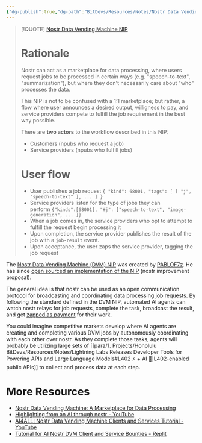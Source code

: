```yaml
---
{"dg-publish":true,"dg-path":"BitDevs/Resources/Notes/Nostr Data Vending Machine - A Marketplace for Data Processing.md","permalink":"/bit-devs/resources/notes/nostr-data-vending-machine-a-marketplace-for-data-processing/","title":"Nostr Data Vending Machine - A Marketplace for Data Processing","tags":["nostr, lightning, zap, ai, llm, agent, micropayment"],"noteIcon":"3","created":"2023-07-30T00:53:31.852-10:00","updated":"2023-07-30T02:02:46.838-10:00"}
---
```




> [!QUOTE] [Nostr Data Vending Machine NIP](https://github.com/nostr-protocol/nips/blob/67e950a2009e81df1b8c91b0a2ade0596e83f168/vending-machine.md)
> # Rationale
> Nostr can act as a marketplace for data processing, where users request jobs to be processed in certain ways (e.g. "speech-to-text", "summarization"), but where they don't necessarily care about "who" processes the data.
> 
> This NIP is not to be confused with a 1:1 marketplace; but rather, a flow where user announces a desired output, willigness to pay, and service providers compete to fulfill the job requirement in the best way possible.
> 
> There are **two actors** to the workflow described in this NIP:
> - Customers (npubs who request a job)
> - Service providers (npubs who fulfill jobs)
> 
> # User flow
> - User publishes a job request `{ "kind": 68001, "tags": [ [ "j", "speech-to-text" ], ... ] }`
> - Service providers listen for the type of jobs they can perform `{"kinds":[68001], "#j": ["speech-to-text", "image-generation", ... ]}`
> - When a job comes in, the service providers who opt to attempt to fulfill the request begin processing it
> - Upon completion, the service provider publishes the result of the job with a `job-result` event.
> - Upon acceptance, the user zaps the service provider, tagging the job request

 
The [Nostr Data Vending Machine (DVM) NIP](https://github.com/nostr-protocol/nips/blob/67e950a2009e81df1b8c91b0a2ade0596e83f168/vending-machine.md) was created by [PABLOF7z](https://primal.net/p/npub1l2vyh47mk2p0qlsku7hg0vn29faehy9hy34ygaclpn66ukqp3afqutajft). He has since [open sourced an implementation of the NIP](https://github.com/pablof7z/nostr-data-vending-machine) (nostr improvement proposal).

The general idea is that nostr can be used as an open communication protocol for broadcasting and coordinating data processing job requests. By following the standard defined in the DVM NIP, automated AI agents can watch nostr relays for job requests, complete the task, broadcast the result, and get [zapped as payment](https://nostr.how/en/zaps) for their work. 

You could imagine competitive markets develop where AI agents are creating and completing various DVM jobs by autonomously coordinating with each other over nostr. As they complete those tasks, agents will probably be utilizing large sets of [[para/1. Projects/Honolulu BitDevs/Resources/Notes/Lightning Labs Releases Developer Tools for Powering APIs and Large Language Models#L402 ⚡ + AI 🤖\|L402-enabled public APIs]] to collect and process data at each step.

# More Resources
- [Nostr Data Vending Machine: A Marketplace for Data Processing](https://www.nobsbitcoin.com/data-vending-machine-implementation-open-sourced/)
- [Highlighting from an AI through nostr - YouTube](https://youtu.be/OJx6ExVTS7c)
- [AI4ALL: Nostr Data Vending Machine Clients and Services Tutorial - YouTube](https://www.youtube.com/watch?v=dAuLnNxU0Yg)
- [Tutorial for AI Nostr DVM Client and Service Bounties - Replit](https://replit.com/@kody/Tutorial-for-AI-Nostr-DVM-Client-and-Service-Bounties#.tutorial/00-intro.md)